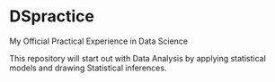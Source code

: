 # DSpractice
My Official Practical Experience in Data Science

This repository will start out with Data Analysis by applying statistical models and drawing Statistical inferences.


